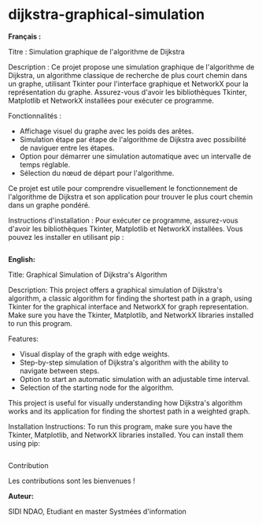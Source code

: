 # dijkstra-graphical-simulation

**Français :**

Titre : Simulation graphique de l'algorithme de Dijkstra

Description :
Ce projet propose une simulation graphique de l'algorithme de Dijkstra, un algorithme classique de recherche de plus court chemin dans un graphe, utilisant Tkinter pour l'interface graphique et NetworkX pour la représentation du graphe. Assurez-vous d'avoir les bibliothèques Tkinter, Matplotlib et NetworkX installées pour exécuter ce programme.

Fonctionnalités :
- Affichage visuel du graphe avec les poids des arêtes.
- Simulation étape par étape de l'algorithme de Dijkstra avec possibilité de naviguer entre les étapes.
- Option pour démarrer une simulation automatique avec un intervalle de temps réglable.
- Sélection du nœud de départ pour l'algorithme.

Ce projet est utile pour comprendre visuellement le fonctionnement de l'algorithme de Dijkstra et son application pour trouver le plus court chemin dans un graphe pondéré.

Instructions d'installation :
Pour exécuter ce programme, assurez-vous d'avoir les bibliothèques Tkinter, Matplotlib et NetworkX installées. Vous pouvez les installer en utilisant pip :

```
```

**English:**

Title: Graphical Simulation of Dijkstra's Algorithm

Description:
This project offers a graphical simulation of Dijkstra's algorithm, a classic algorithm for finding the shortest path in a graph, using Tkinter for the graphical interface and NetworkX for graph representation. Make sure you have the Tkinter, Matplotlib, and NetworkX libraries installed to run this program.

Features:
- Visual display of the graph with edge weights.
- Step-by-step simulation of Dijkstra's algorithm with the ability to navigate between steps.
- Option to start an automatic simulation with an adjustable time interval.
- Selection of the starting node for the algorithm.

This project is useful for visually understanding how Dijkstra's algorithm works and its application for finding the shortest path in a weighted graph.

Installation Instructions:
To run this program, make sure you have the Tkinter, Matplotlib, and NetworkX libraries installed. You can install them using pip:

```
```
Contribution

Les contributions sont les bienvenues ! 

**Auteur:**

SIDI NDAO, Etudiant en master Systmées d'information

